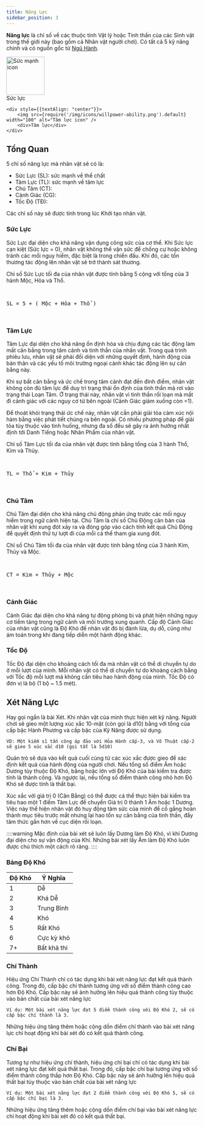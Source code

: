 ```yaml
---
title: Năng Lực
sidebar_position: 3
---
```


**Năng lực** là chỉ số về các thuộc tính Vật lý hoặc Tinh thần của các Sinh vật trong thế giới này (bao gồm cả Nhân vật người chơi).
Có tất cả 5 kỹ năng chính và có nguồn gốc từ [Ngũ Hành](/boi-canh/ngu-hanh-dai-phuong.md).

<div style={{display: "flex", gap: "25px", justifyContent: "center"}}>
    <div style={{textAlign: "center"}}>
        <img src={require('/img/icons/strength-ability.png').default}  width="100" alt="Sức mạnh icon" />
        <div>Sức lực</div>
    </div>

    <div style={{textAlign: "center"}}>
        <img src={require('/img/icons/willpower-ability.png').default}  width="100" alt="Tâm lực icon" />
        <div>Tâm lực</div>
    </div>
</div>

## Tổng Quan
5 chỉ số năng lực mà nhân vật sẽ có là:
- Sức Lực (SL): sức mạnh về thể chất
- Tâm Lực (TL): sức mạnh về tâm lực
- Chú Tâm (CT):
- Cảnh Giác (CG):
- Tốc Độ (TĐ):

Các chỉ số này sẽ được tính trong lúc Khởi tạo nhân vật.


### Sức Lực

Sức Lực đại diện cho khả năng vận dụng công sức của cơ thể. Khi Sức lực cạn kiệt (Sức lực = 0), nhân vật không thể vận sức để chống cự hoặc không tránh các mối nguy hiểm, đặc biệt là trong chiến đấu. Khí đó, các tổn thương tác động lên nhân vật sẽ trở thành sát thương.

Chỉ số Sức Lực tối đa của nhân vật được tính bằng 5 cộng với tổng của 3 hành <MocHanhColor gradient="false">Mộc</MocHanhColor>, <HoaHanhColor gradient="false">Hỏa</HoaHanhColor> và <ThoHanhColor gradient="false">Thổ</ThoHanhColor>. 

<pre>
    <p style={{margin: 0}}>SL = 5 + ( <MocHanhColor gradient="false">Mộc</MocHanhColor> + <HoaHanhColor gradient="false">Hỏa</HoaHanhColor> + <ThoHanhColor gradient="false">Thổ</ThoHanhColor> )</p>
</pre>



### Tâm Lực

Tâm Lực đại diện cho khả năng ổn định hóa và chịu đựng các tác động làm mất cân bằng trong tâm cảnh và tinh thần của nhân vật. Trong quá trình phiêu lưu, nhân vật sẽ phải đối diện với những quyết định, hành động của bản thân và các yếu tố môi trường ngoại cảnh khác tác động lên sự cân bằng này.

Khi sự bất cân bằng và ức chế trong tâm cảnh đạt đến đỉnh điểm, nhân vật không còn đủ tâm lực để duy trì trạng thái ổn định của tinh thần mà rơi vào trạng thái Loạn Tâm. Ở trạng thái này, nhân vật vì tinh thần rối loạn mà mất đi cảnh giác với các nguy cơ từ bên ngoài (Cảnh Giác giảm xuống còn =1).

Để thoát khỏi trạng thái ức chế này, nhân vật cần phải giải tỏa cảm xúc nội hàm bằng việc phát tiết chúng ra bên ngoài. Có nhiều phương pháp để giải tỏa tùy thuộc vào tình huống, nhưng đa số đều sẽ gây ra ảnh hưởng nhất định tới Danh Tiếng hoặc Nhân Phẩm của nhân vật. 

Chỉ số Tâm Lực tối đa của nhân vật được tính bằng tổng của 3 hành <ThoHanhColor gradient="false">Thổ</ThoHanhColor>, <KimHanhColor gradient="false">Kim</KimHanhColor> và <ThuyHanhColor gradient="false">Thủy</ThuyHanhColor>. 

<pre>
    <p style={{margin: 0}}>TL = <ThoHanhColor gradient="false">Thổ</ThoHanhColor> + <KimHanhColor gradient="false">Kim</KimHanhColor> + <ThuyHanhColor gradient="false">Thủy</ThuyHanhColor> </p>
</pre>


### Chú Tâm
Chú Tâm đại diện cho khả năng chủ động phản ứng trước các mối nguy hiểm trong ngữ cảnh hiện tại. Chú Tâm là chỉ số Chủ Động căn bản của nhân vật khi xung đót xảy ra và đóng góp vào cách tính kết quả Chủ Động để quyết định thứ tự lượt đi của mỗi cá thể tham gia xung đót.

Chỉ số Chú Tâm tối đa của nhân vật được tính bằng tổng của 3 hành <KimHanhColor gradient="false">Kim</KimHanhColor>, <ThuyHanhColor gradient="false">Thủy</ThuyHanhColor> và <MocHanhColor gradient="false">Mộc</MocHanhColor>.

<pre>
    <p style={{margin: 0}}>CT = <KimHanhColor gradient="false">Kim</KimHanhColor> + <ThuyHanhColor gradient="false">Thủy</ThuyHanhColor> + <MocHanhColor gradient="false">Mộc</MocHanhColor> </p>
</pre>


### Cảnh Giác

Cảnh Giác đại diện cho khả năng tự động phòng bị và phát hiện những nguy cơ tiềm tàng trong ngữ cảnh và môi trường xung quanh. Cấp độ Cảnh Giác của nhân vật cũng là Độ Khó để nhân vật đó bị đánh lừa, dụ dỗ, cũng như ám toán trong khi đang tiếp diễn một hành động khác.


### Tốc Độ
Tốc Độ đại diện cho khoảng cách tối đa mà nhân vật có thể di chuyển tự do ở mỗi lượt của mình. Mỗi nhân vật có thể di chuyển tự do khoảng cách bằng với Tốc độ mỗi lượt mà không cần tiêu hao hành động của mình. Tốc Độ có đơn vị là bộ (1 bộ ~ 1.5 mét).


## Xét Năng Lực
Hay gọi ngắn là bài Xét. Khi nhân vật của mình thực hiện xét kỹ năng. Người chơi sẽ gieo một lượng xúc xắc 10-mặt (còn gọi là d10) bằng với tổng của cấp bậc Hành Phương và cấp bậc của Kỹ Năng được sử dụng.

```
VD: Một kiếm sĩ tấn công áp đảo với Hỏa Hành cấp-3, và Võ Thuật cấp-2 sẽ gieo 5 xúc xắc d10 (gọi tắt là 5d10)
```

Quản trò sẽ dựa vào kết quả cuối cùng từ các xúc xắc được gieo để xác định kết quả của hành động của người chơi. Nếu tổng số điểm Âm hoặc Dương tùy thuộc Độ Khó, bằng hoặc lớn với Độ Khó của bài kiểm tra được tính là thành công. Và ngược lại, nếu tổng số điểm thành công nhỏ hơn Độ Khó sẽ được tính là thất bại.

Xúc xắc với giá trị 0 (Cân Bằng) có thể được cá thể thực hiện bài kiểm tra tiêu hao một 1 điểm Tâm Lực để chuyển Giá trị 0 thành 1 Âm hoặc 1 Dương. Việc này thể hiện nhân vật đó huy động tâm sức của mình để cố gắng hoàn thành mục tiêu trước mắt nhưng lại hao tổn sự cân bằng của tinh thần, đẩy tâm thức gần hơn về cục diện rối loạn.

::::warning
Mặc định của bài xét sẽ luôn lấy Dương làm Độ Khó, vì khí Dương đại diện cho sự vận động của Khí. Những bài xét lấy Âm làm Độ Khó luôn được chú thích một cách rõ ràng. 
::::


### Bảng Độ Khó

| Độ Khó | Ý Nghĩa     |
|--------|-------------|
| 1      | Dễ          |
| 2      | Khá Dễ      |
| 3      | Trung Bình  |
| 4      | Khó         |
| 5      | Rất Khó     |
| 6      | Cực kỳ khó  |
| 7+     | Bất khả thi |

### Chí Thành
Hiệu ứng Chí Thành chỉ có tác dụng khi bài xét năng lực đạt kết quả thành công. Trong đó, cấp bậc chí thành tương ứng với số điểm thành công cao hơn Độ Khó. Cấp bậc này sẽ ảnh hưởng lên hiệu quả thành công tùy thuộc vào bản chất của bài xét năng lực

```
Ví dụ: Một bài xét năng lực đạt 5 điểm thành công với Độ Khó 2, sẽ có cấp bậc chí thành là 3.
```

Những hiệu ứng tăng thêm hoặc cộng dồn điểm chí thành vào bài xét năng lực chỉ hoạt động khi bài xét đó có kết quả thành công.

### Chí Bại
Tương tự như hiệu ứng chí thành, hiệu ứng chí bại chỉ có tác dụng khi bài xét năng lực đạt kết quả thất bại. Trong đó, cấp bậc chí bại tương ứng với số điểm thành công thấp hơn Độ Khó. Cấp bậc này sẽ ảnh hưởng lên hiệu quả thất bại tùy thuộc vào bản chất của bài xét năng lực

```
Ví dụ: Một bài xét năng lực đạt 2 điểm thành công với Độ Khó 5, sẽ có cấp bậc chí bại là 3.
```

Những hiệu ứng tăng thêm hoặc cộng dồn điểm chí bại vào bài xét năng lực chỉ hoạt động khi bài xét đó có kết quả thất bại.